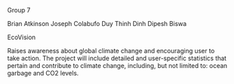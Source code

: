 Group 7

Brian Atkinson
Joseph Colabufo
Duy Thinh Dinh
Dipesh Biswa

EcoVision

Raises awareness about global climate change and encouraging user to take action. The project will include detailed and user-specific statistics that pertain and contribute to climate change, including, but not limited to: ocean garbage and CO2 levels.
